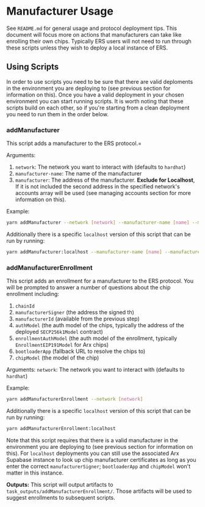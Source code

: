 # Manufacturer Usage
See `README.md` for general usage and protocol deployment tips. This document will focus more on actions that manufacturers can take like enrolling their own chips. Typically ERS users will not need to run through these scripts unless they wish to deploy a local instance of ERS.

## Using Scripts
In order to use scripts you need to be sure that there are valid deploments in the environment you are deploying to (see previous section for information on this). Once you have a valid deployment in your chosen environment you can start running scripts. It is worth noting that these scripts build on each other, so if you're starting from a clean deployment you need to run them in the order below.

### addManufacturer
This script adds a manufacturer to the ERS protocol.=

Arguments:
1. `network`: The network you want to interact with (defaults to `hardhat`)
2. `manufacturer-name`: The name of the manufacturer
3. `manufacturer`: The address of the manufacturer. **Exclude for Localhost**, If it is not included the second address in the specified network's accounts array will be used (see managing accounts section for more information on this).

Example:
```bash
yarn addManufacturer --network [network] --manufacturer-name [name] --manufacturer [address]
```
Additionally there is a specific `localhost` version of this script that can be run by running:
```bash
yarn addManufacturer:localhost --manufacturer-name [name] --manufacturer [address]
```
### addManufacturerEnrollment
This script adds an enrollment for a manufacturer to the ERS protocol. You will be prompted to answer a number of questions about the chip enrollment including:
1. `chainId`
2. `manufacturerSigner` (the address the signed th)
3. `manufacturerId` (available from the previous step)
4. `authModel` (the auth model of the chips, typically the address of the deployed `SECP256k1Model` contract)
5. `enrollmentAuthModel` (the auth model of the enrollment, typically `EnrollmentEIP191Model` for Arx chips)
6. `bootloaderApp` (fallback URL to resolve the chips to)
7. `chipModel` (the model of the chip)

Arguments:
`network`: The network you want to interact with (defaults to `hardhat`)

Example:
```bash
yarn addManufacturerEnrollment --network [network]
```

Additionally there is a specific `localhost` version of this script that can be run by running:
```bash
yarn addManufacturerEnrollment:localhost
```

Note that this script requires that there is a valid manufacturer in the environment you are deploying to (see previous section for information on this). For `localhost` deployments you can still use the associated Arx Supabase instance to look up chip manufacturer certificates as long as you enter the correct `manufacturerSigner`; `bootloaderApp` and `chipModel` won't matter in this instance.

**Outputs:** This script will output artifacts to `task_outputs/addManufacturerEnrollment/`. Those artifacts will be used to suggest enrollments to subsequent scripts.